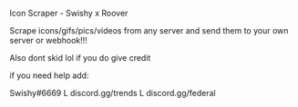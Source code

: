 Icon Scraper - Swishy x Roover

Scrape icons/gifs/pics/videos from any server and send them to your own server or webhook!!!

Also dont skid lol if you do give credit 

if you need help add:

Swishy#6669
 L discord.gg/trends
    L discord.gg/federal
